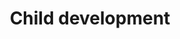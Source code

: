 ---
title: Child development
longTitle: 'Child development'
tags:
- gccommon
french:
- "[[Developpement de lenfant]]"
relatedTerm:
- "[[Childrens health]]"
- "[[Children]]"
---
